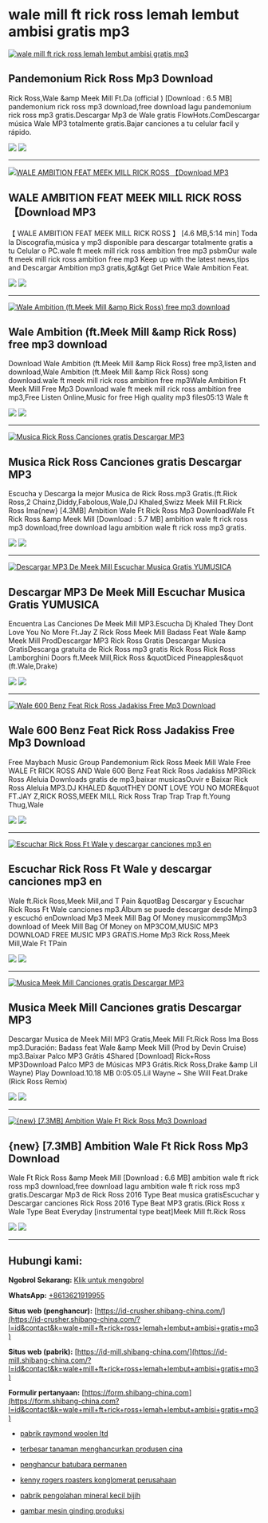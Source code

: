 # wale mill ft rick ross lemah lembut ambisi gratis mp3

<a href="https://swt.shibang-china.com/?l=id&img&k=wale+mill+ft+rick+ross+lemah+lembut+ambisi+gratis+mp3" target="_blank">![wale mill ft rick ross lemah lembut ambisi gratis mp3](http://static.shibang-china.com/all-800x300/477.jpg)</a>

## Pandemonium Rick Ross Mp3 Download
Rick Ross,Wale &amp Meek Mill Ft.Da (official ) [Download : 6.5 MB] pandemonium rick ross mp3 download,free download lagu pandemonium rick ross mp3 gratis.Descargar Mp3 de Wale gratis FlowHots.ComDescargar música Wale MP3 totalmente gratis.Bajar canciones a tu celular facil y rápido.


<a href="https://whatsapp.shibangsoft.com/WhatsApp.php" target="_blank" title="WhatsApp">![](http://static.shibang-china.com/icon/whatsapp.png)</a> <a href="https://swt.shibang-china.com/?l=id&icon&k=wale+mill+ft+rick+ross+lemah+lembut+ambisi+gratis+mp3" target="_blank">![](http://static.shibang-china.com/icon/chat-id.png)</a>

---

<a href="https://swt.shibang-china.com/?l=id&img&k=wale+mill+ft+rick+ross+lemah+lembut+ambisi+gratis+mp3" target="_blank">![WALE AMBITION FEAT MEEK MILL RICK ROSS 【Download MP3](http://static.shibang-china.com/all-800x300/795.jpg)</a>

## WALE AMBITION FEAT MEEK MILL RICK ROSS 【Download MP3
【 WALE AMBITION FEAT MEEK MILL RICK ROSS 】 [4.6 MB,5:14 min] Toda la Discografía,música y mp3 disponible para descargar totalmente gratis a tu Celular o PC.wale ft meek mill rick ross ambition free mp3 psbmOur wale ft meek mill rick ross ambition free mp3 Keep up with the latest news,tips and Descargar Ambition mp3 gratis,&gt&gt Get Price Wale Ambition Feat.


<a href="https://whatsapp.shibangsoft.com/WhatsApp.php" target="_blank" title="WhatsApp">![](http://static.shibang-china.com/icon/whatsapp.png)</a> <a href="https://swt.shibang-china.com/?l=id&icon&k=wale+mill+ft+rick+ross+lemah+lembut+ambisi+gratis+mp3" target="_blank">![](http://static.shibang-china.com/icon/chat-id.png)</a>

---

<a href="https://swt.shibang-china.com/?l=id&img&k=wale+mill+ft+rick+ross+lemah+lembut+ambisi+gratis+mp3" target="_blank">![Wale Ambition (ft.Meek Mill &amp Rick Ross) free mp3 download](http://static.shibang-china.com/all-800x300/10.jpg)</a>

## Wale Ambition (ft.Meek Mill &amp Rick Ross) free mp3 download
Download Wale Ambition (ft.Meek Mill &amp Rick Ross) free mp3,listen and download,Wale Ambition (ft.Meek Mill &amp Rick Ross) song download.wale ft meek mill rick ross ambition free mp3Wale Ambition Ft Meek Mill Free Mp3 Download wale ft meek mill rick ross ambition free mp3,Free Listen Online,Music for free High quality mp3 files05:13 Wale ft


<a href="https://whatsapp.shibangsoft.com/WhatsApp.php" target="_blank" title="WhatsApp">![](http://static.shibang-china.com/icon/whatsapp.png)</a> <a href="https://swt.shibang-china.com/?l=id&icon&k=wale+mill+ft+rick+ross+lemah+lembut+ambisi+gratis+mp3" target="_blank">![](http://static.shibang-china.com/icon/chat-id.png)</a>

---

<a href="https://swt.shibang-china.com/?l=id&img&k=wale+mill+ft+rick+ross+lemah+lembut+ambisi+gratis+mp3" target="_blank">![Musica Rick Ross Canciones gratis Descargar MP3](http://static.shibang-china.com/all-800x300/402.jpg)</a>

## Musica Rick Ross Canciones gratis Descargar MP3
Escucha y Descarga la mejor Musica de Rick Ross.mp3 Gratis.(ft.Rick Ross,2 Chainz,Diddy,Fabolous,Wale,DJ Khaled,Swizz Meek Mill Ft.Rick Ross Ima{new} [4.3MB] Ambition Wale Ft Rick Ross Mp3 DownloadWale Ft Rick Ross &amp Meek Mill [Download : 5.7 MB] ambition wale ft rick ross mp3 download,free download lagu ambition wale ft rick ross mp3 gratis.


<a href="https://whatsapp.shibangsoft.com/WhatsApp.php" target="_blank" title="WhatsApp">![](http://static.shibang-china.com/icon/whatsapp.png)</a> <a href="https://swt.shibang-china.com/?l=id&icon&k=wale+mill+ft+rick+ross+lemah+lembut+ambisi+gratis+mp3" target="_blank">![](http://static.shibang-china.com/icon/chat-id.png)</a>

---

<a href="https://swt.shibang-china.com/?l=id&img&k=wale+mill+ft+rick+ross+lemah+lembut+ambisi+gratis+mp3" target="_blank">![Descargar MP3 De Meek Mill Escuchar Musica Gratis YUMUSICA](http://static.shibang-china.com/all-800x300/244.jpg)</a>

## Descargar MP3 De Meek Mill Escuchar Musica Gratis YUMUSICA
Encuentra Las Canciones De Meek Mill MP3.Escucha Dj Khaled They Dont Love You No More Ft.Jay Z Rick Ross Meek Mill Badass Feat Wale &amp Meek Mill ProdDescargar MP3 Rick Ross Gratis Descargar Musica GratisDescarga gratuita de Rick Ross mp3 gratis Rick Ross Rick Ross Lamborghini Doors ft.Meek Mill,Rick Ross &quotDiced Pineapples&quot (ft.Wale,Drake)


<a href="https://whatsapp.shibangsoft.com/WhatsApp.php" target="_blank" title="WhatsApp">![](http://static.shibang-china.com/icon/whatsapp.png)</a> <a href="https://swt.shibang-china.com/?l=id&icon&k=wale+mill+ft+rick+ross+lemah+lembut+ambisi+gratis+mp3" target="_blank">![](http://static.shibang-china.com/icon/chat-id.png)</a>

---

<a href="https://swt.shibang-china.com/?l=id&img&k=wale+mill+ft+rick+ross+lemah+lembut+ambisi+gratis+mp3" target="_blank">![Wale 600 Benz Feat Rick Ross Jadakiss Free Mp3 Download](http://static.shibang-china.com/all-800x300/325.jpg)</a>

## Wale 600 Benz Feat Rick Ross Jadakiss Free Mp3 Download
Free Maybach Music Group Pandemonium Rick Ross Meek Mill Wale Free WALE Ft RICK ROSS AND Wale 600 Benz Feat Rick Ross Jadakiss MP3Rick Ross Aleluia Downloads gratis de mp3,baixar musicasOuvir e Baixar Rick Ross Aleluia MP3.DJ KHALED &quotTHEY DONT LOVE YOU NO MORE&quot FT.JAY Z,RICK ROSS,MEEK MILL Rick Ross Trap Trap Trap ft.Young Thug,Wale


<a href="https://whatsapp.shibangsoft.com/WhatsApp.php" target="_blank" title="WhatsApp">![](http://static.shibang-china.com/icon/whatsapp.png)</a> <a href="https://swt.shibang-china.com/?l=id&icon&k=wale+mill+ft+rick+ross+lemah+lembut+ambisi+gratis+mp3" target="_blank">![](http://static.shibang-china.com/icon/chat-id.png)</a>

---

<a href="https://swt.shibang-china.com/?l=id&img&k=wale+mill+ft+rick+ross+lemah+lembut+ambisi+gratis+mp3" target="_blank">![Escuchar Rick Ross Ft Wale y descargar canciones mp3 en](http://static.shibang-china.com/all-800x300/673.jpg)</a>

## Escuchar Rick Ross Ft Wale y descargar canciones mp3 en
Wale ft.Rick Ross,Meek Mill,and T Pain &quotBag Descargar y Escuchar Rick Ross Ft Wale canciones mp3.Álbum se puede descargar desde Mimp3 y escuchó enDownload Mp3 Meek Mill Bag Of Money musicommp3Mp3 download of Meek Mill Bag Of Money on MP3COM,MUSIC MP3 DOWNLOAD FREE MUSIC MP3 GRATIS.Home Mp3 Rick Ross,Meek Mill,Wale Ft TPain


<a href="https://whatsapp.shibangsoft.com/WhatsApp.php" target="_blank" title="WhatsApp">![](http://static.shibang-china.com/icon/whatsapp.png)</a> <a href="https://swt.shibang-china.com/?l=id&icon&k=wale+mill+ft+rick+ross+lemah+lembut+ambisi+gratis+mp3" target="_blank">![](http://static.shibang-china.com/icon/chat-id.png)</a>

---

<a href="https://swt.shibang-china.com/?l=id&img&k=wale+mill+ft+rick+ross+lemah+lembut+ambisi+gratis+mp3" target="_blank">![Musica Meek Mill Canciones gratis Descargar MP3](http://static.shibang-china.com/all-800x300/1347.jpg)</a>

## Musica Meek Mill Canciones gratis Descargar MP3
Descargar Musica de Meek Mill MP3 Gratis,Meek Mill Ft.Rick Ross Ima Boss mp3.Duración: Badass feat Wale &amp Meek Mill (Prod by Devin Cruise) mp3.Baixar Palco MP3 Grátis 4Shared [Download] Rick+Ross MP3Download Palco MP3 de Músicas MP3 Grátis.Rick Ross,Drake &amp Lil Wayne) Play Download.10.18 MB 0:05:05.Lil Wayne ~ She Will Feat.Drake (Rick Ross Remix)


<a href="https://whatsapp.shibangsoft.com/WhatsApp.php" target="_blank" title="WhatsApp">![](http://static.shibang-china.com/icon/whatsapp.png)</a> <a href="https://swt.shibang-china.com/?l=id&icon&k=wale+mill+ft+rick+ross+lemah+lembut+ambisi+gratis+mp3" target="_blank">![](http://static.shibang-china.com/icon/chat-id.png)</a>

---

<a href="https://swt.shibang-china.com/?l=id&img&k=wale+mill+ft+rick+ross+lemah+lembut+ambisi+gratis+mp3" target="_blank">![{new} [7.3MB] Ambition Wale Ft Rick Ross Mp3 Download](http://static.shibang-china.com/all-800x300/189.jpg)</a>

## {new} [7.3MB] Ambition Wale Ft Rick Ross Mp3 Download
Wale Ft Rick Ross &amp Meek Mill [Download : 6.6 MB] ambition wale ft rick ross mp3 download,free download lagu ambition wale ft rick ross mp3 gratis.Descargar Mp3 de Rick Ross 2016 Type Beat musica gratisEscuchar y Descargar canciones Rick Ross 2016 Type Beat MP3 gratis.(Rick Ross x Wale Type Beat Everyday [instrumental type beat]Meek Mill ft.Rick Ross


<a href="https://whatsapp.shibangsoft.com/WhatsApp.php" target="_blank" title="WhatsApp">![](http://static.shibang-china.com/icon/whatsapp.png)</a> <a href="https://swt.shibang-china.com/?l=id&icon&k=wale+mill+ft+rick+ross+lemah+lembut+ambisi+gratis+mp3" target="_blank">![](http://static.shibang-china.com/icon/chat-id.png)</a>

---
## Hubungi kami:

**Ngobrol Sekarang:** [Klik untuk mengobrol](https://swt.shibang-china.com?l=id&contact&k=wale+mill+ft+rick+ross+lemah+lembut+ambisi+gratis+mp3)

**WhatsApp:**  [+8613621919955](https://whatsapp.shibangsoft.com/WhatsApp.php)

**Situs web (penghancur):** [https://id-crusher.shibang-china.com/](https://id-crusher.shibang-china.com/?l=id&contact&k=wale+mill+ft+rick+ross+lemah+lembut+ambisi+gratis+mp3)

**Situs web (pabrik):** [https://id-mill.shibang-china.com/](https://id-mill.shibang-china.com/?l=id&contact&k=wale+mill+ft+rick+ross+lemah+lembut+ambisi+gratis+mp3)

**Formulir pertanyaan:** [https://form.shibang-china.com](https://form.shibang-china.com?l=id&contact&k=wale+mill+ft+rick+ross+lemah+lembut+ambisi+gratis+mp3)

* [pabrik raymond woolen ltd](../39/pabrik%20raymond%20woolen%20ltd.md)

* [terbesar tanaman menghancurkan produsen cina](../36/terbesar%20tanaman%20menghancurkan%20produsen%20cina.md)

* [penghancur batubara permanen](../32/penghancur%20batubara%20permanen.md)

* [kenny rogers roasters konglomerat perusahaan](../40/kenny%20rogers%20roasters%20konglomerat%20perusahaan.md)

* [pabrik pengolahan mineral kecil bijih](../37/pabrik%20pengolahan%20mineral%20kecil%20bijih.md)

* [gambar mesin ginding produksi](../33/gambar%20mesin%20ginding%20produksi.md)